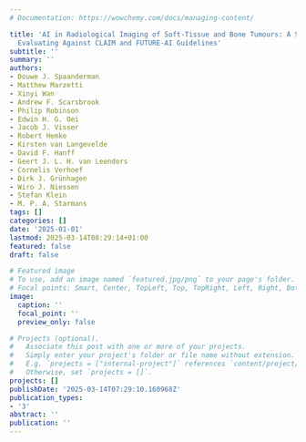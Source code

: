 ```yaml
---
# Documentation: https://wowchemy.com/docs/managing-content/

title: 'AI in Radiological Imaging of Soft-Tissue and Bone Tumours: A Systematic Review
  Evaluating Against CLAIM and FUTURE-AI Guidelines'
subtitle: ''
summary: ''
authors:
- Douwe J. Spaanderman
- Matthew Marzetti
- Xinyi Wan
- Andrew F. Scarsbrook
- Philip Robinson
- Edwin H. G. Oei
- Jacob J. Visser
- Robert Hemke
- Kirsten van Langevelde
- David F. Hanff
- Geert J. L. H. van Leenders
- Cornelis Verhoef
- Dirk J. Grünhagen
- Wiro J. Niessen
- Stefan Klein
- M. P. A. Starmans
tags: []
categories: []
date: '2025-01-01'
lastmod: 2025-03-14T08:29:14+01:00
featured: false
draft: false

# Featured image
# To use, add an image named `featured.jpg/png` to your page's folder.
# Focal points: Smart, Center, TopLeft, Top, TopRight, Left, Right, BottomLeft, Bottom, BottomRight.
image:
  caption: ''
  focal_point: ''
  preview_only: false

# Projects (optional).
#   Associate this post with one or more of your projects.
#   Simply enter your project's folder or file name without extension.
#   E.g. `projects = ["internal-project"]` references `content/project/deep-learning/index.md`.
#   Otherwise, set `projects = []`.
projects: []
publishDate: '2025-03-14T07:29:10.160968Z'
publication_types:
- '3'
abstract: ''
publication: ''
---
```

